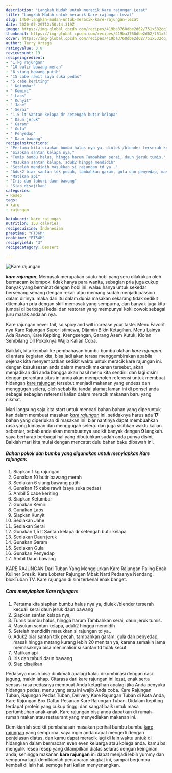 ```yaml
---
description: "Langkah Mudah untuk meracik Kare rajungan Lezat"
title: "Langkah Mudah untuk meracik Kare rajungan Lezat"
slug: 1400-langkah-mudah-untuk-meracik-kare-rajungan-lezat
date: 2020-07-29T12:50:14.319Z
image: https://img-global.cpcdn.com/recipes/419ba3760dbe2d62/751x532cq70/kare-rajungan-foto-resep-utama.jpg
thumbnail: https://img-global.cpcdn.com/recipes/419ba3760dbe2d62/751x532cq70/kare-rajungan-foto-resep-utama.jpg
cover: https://img-global.cpcdn.com/recipes/419ba3760dbe2d62/751x532cq70/kare-rajungan-foto-resep-utama.jpg
author: Terry Ortega
ratingvalue: 3.8
reviewcount: 13
recipeingredient:
- "1 kg rajungan"
- "10 butir bawang merah"
- "6 siung bawang putih"
- "15 cabe rawit saya suka pedas"
- "5 cabe keriting"
- " Ketumbar"
- " Kemiri"
- " Laos"
- " Kunyit"
- " Jahe"
- " Serai"
- "1,5 lt Santan kelapa dr setengah butir kelapa"
- " Daun jeruk"
- " Garam"
- " Gula"
- " Penyedap"
- " Daun bawang"
recipeinstructions:
- "Pertama kita siapkan bumbu halus nya ya, diulek /blender terserah kecuali serai daun jeruk daun bawang"
- "Siapkan santan kelapa nya,"
- "Tumis bumbu halus, hingga harum Tambahkan serai, daun jeruk tumis."
- "Masukan santan kelapa, aduk2 hingga mendidih"
- "Setelah mendidih masukkan si rajungan td ya.."
- "Aduk2 biar santan tdk pecah, tambahkan garam, gula dan penyedap, masak hingga matang kurang lebih 20 menitan ya, karena semakin lama memasaknya bisa menimalisir si santan td tidak kecut"
- "Matikan api"
- "Iris dan taburi daun bawang"
- "Siap disajikan"
categories:
- Resep
tags:
- kare
- rajungan

katakunci: kare rajungan 
nutrition: 153 calories
recipecuisine: Indonesian
preptime: "PT36M"
cooktime: "PT54M"
recipeyield: "3"
recipecategory: Dessert

---
```



![Kare rajungan](https://img-global.cpcdn.com/recipes/419ba3760dbe2d62/751x532cq70/kare-rajungan-foto-resep-utama.jpg)

<b><i>kare rajungan</i></b>, Memasak merupakan suatu hobi yang seru dilakukan oleh bermacam kelompok. tidak hanya para wanita, sebagian pria juga cukup banyak yang berminat dengan hobi ini. walau hanya untuk sekedar bersenang senang dengan rekan atau memang sudah menjadi passion dalam dirinya. maka dari itu dalam dunia masakan sekarang tidak sedikit ditemukan pria dengan skill memasak yang sempurna, dan banyak juga kita jumpai di berbagai kedai dan restoran yang mempunyai koki cowok sebagai juru masak andalan nya.

Kare rajungan never fail, so spicy and will increase your taste. Menu Favorit nya Kare Rajungan Super Istimewa, Dijamin Bikin Ketagihan. Menu Lainya Ada Rawon, Kare Kepiting, Krengsengan, Garang Asem Kutuk, Klo&#39;an Sembilang Dll Pokoknya Wajib Kalian Coba.

Baiklah, kita kembali ke pembahasan bumbu bumbu olahan <i>kare rajungan</i>. di antara kegiatan kita, bisa jadi akan terasa menggembirakan apabila sejenak kita menyempatkan sedikit waktu untuk meracik kare rajungan ini. dengan kesuksesan anda dalam meracik makanan tersebut, akan menjadikan diri anda bangga akan hasil menu kita sendiri. dan lagi disini dengan perantara situs ini anda akan memperoleh referensi untuk membuat hidangan <u>kare rajungan</u> tersebut menjadi makanan yang endess dan menggugah selera, oleh sebab itu tandai alamat laman ini di ponsel anda sebagai sebagian referensi kalian dalam meracik makanan baru yang nikmat.


Mari langsung saja kita start untuk mencari bahan bahan yang diperuntuk kan dalam membuat masakan <u><i>kare rajungan</i></u> ini. setidaknya harus ada <b>17</b> bahan yang diperlukan di masakan ini. biar nantinya dapat membuahkan rasa yang lumayan dan menggugah selera. dan juga sisihkan waktu kalian sebentar, sebab anda akan membuatnya sedikit banyak dengan <b>9</b> langkah. saya berharap berbagai hal yang dibutuhkan sudah anda punya disini, Baiklah mari kita mulai dengan mencatat dulu bahan baku dibawah ini.

<!--inarticleads1-->

##### Bahan pokok dan bumbu yang digunakan untuk menyiapkan Kare rajungan:

1. Siapkan 1 kg rajungan
1. Gunakan 10 butir bawang merah
1. Sediakan 6 siung bawang putih
1. Gunakan 15 cabe rawit (saya suka pedas)
1. Ambil 5 cabe keriting
1. Siapkan  Ketumbar
1. Gunakan  Kemiri
1. Gunakan  Laos
1. Siapkan  Kunyit
1. Sediakan  Jahe
1. Sediakan  Serai
1. Gunakan 1,5 lt Santan kelapa dr setengah butir kelapa
1. Sediakan  Daun jeruk
1. Gunakan  Garam
1. Sediakan  Gula
1. Gunakan  Penyedap
1. Ambil  Daun bawang


KARE RAJUNGAN Dari Tuban Yang Menggiurkan Kare Rajungan Paling Enak Kuliner Gresik. Kare Lobster Rajungan Mbak Narti Pedasnya Nendang. blokTuban TV. Kare rajungan di sini terkenal enak banget. 

<!--inarticleads2-->

##### Cara menyiapkan Kare rajungan:

1. Pertama kita siapkan bumbu halus nya ya, diulek /blender terserah kecuali serai daun jeruk daun bawang
1. Siapkan santan kelapa nya,
1. Tumis bumbu halus, hingga harum Tambahkan serai, daun jeruk tumis.
1. Masukan santan kelapa, aduk2 hingga mendidih
1. Setelah mendidih masukkan si rajungan td ya..
1. Aduk2 biar santan tdk pecah, tambahkan garam, gula dan penyedap, masak hingga matang kurang lebih 20 menitan ya, karena semakin lama memasaknya bisa menimalisir si santan td tidak kecut
1. Matikan api
1. Iris dan taburi daun bawang
1. Siap disajikan


Pedasnya masih bisa dinikmati apalagi kalau dikombinasi dengan nasi jagung, makin lahap. Citarasa dari kare rajungan ini lezat, enak serta sensasi rasa pedasnya membuat Anda ketagihan apalagi jika Anda penyuka hidangan pedas, menu yang satu ini wajib Anda coba. Kare Rajungan Tuban, Rajungan Pedas Tuban, Delivery Kare Rajungan Tuban di Kota Anda, Kare Rajungan Box Daftar Pesanan Kare Rajungan Tuban. Didalam kepiting terdapat protein yang cukup tinggi dan sangat baik untuk masa pertumbuhan anak-anak. Kare rajungan bisa anda dapatkan di rumah-rumah makan atau restaurant yang menyediakan makanan ini. 

Demikianlah sedikit pembahasan masakan perihal bumbu bumbu <u>kare rajungan</u> yang sempurna. saya ingin anda dapat mengerti dengan penjelasan diatas, dan kamu dapat meracik lagi di lain waktu untuk di hidangkan dalam bermacam even even keluarga atau kolega anda. kamu bs mengulik resep resep yang ditampilkan diatas selaras dengan keinginan anda, sehingga makanan <b>kare rajungan</b> ini dapat menjadi lebih yummy dan sempurna lagi. demikianlah penjabaran singkat ini, sampai berjumpa kembali di lain hal. semoga hari kalian menyenangkan.
